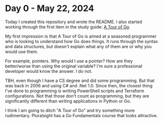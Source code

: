 # Day 0 - May 22, 2024

Today I created this repository and wrote the README. I also started working through the first item in the study guide: [A Tour of Go](https://go.dev/tour/welcome/1).

My first impression is that A Tour of Go is aimed at a seasoned programmer who is looking to understand how Go does things. It runs through the syntax and data structures, but doesn't explain what any of them are or why you would use them.

For example, pointers. Why would I use a pointer? How are they better/worse than using the original variable? I'm sure a professional developer would know the answer. I do not.

TBH, even though I have a CS degree and did some programming. But that was back in 2006 and using C# and .Net 1.0. Since then, the closest thing I've done to programming is writing PowerShell scripts and Terraform configurations. Not that those don't count as programming, but they are significantly different than writing applications in Python or Go.

I think I am going to ditch "A Tour of Go" and try something more rudimentary. Pluralsight has a Go Fundamentals course that looks attractive.